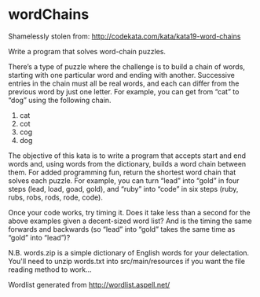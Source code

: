 # wordChains

Shamelessly stolen from: http://codekata.com/kata/kata19-word-chains 

Write a program that solves word-chain puzzles.

There’s a type of puzzle where the challenge is to build a chain of words, starting with one particular word and ending with another. Successive entries in the chain must all be real words, and each can differ from the previous word by just one letter. For example, you can get from “cat” to “dog” using the following chain.

  1. cat
  2. cot
  3. cog
  4. dog
  
The objective of this kata is to write a program that accepts start and end words and, using words from the dictionary, builds a word chain between them. For added programming fun, return the shortest word chain that solves each puzzle. For example, you can turn “lead” into “gold” in four steps (lead, load, goad, gold), and “ruby” into “code” in six steps (ruby, rubs, robs, rods, rode, code).

Once your code works, try timing it. Does it take less than a second for the above examples given a decent-sized word list? And is the timing the same forwards and backwards (so “lead” into “gold” takes the same time as “gold” into “lead”)?

N.B. words.zip is a simple dictionary of English words for your delectation. You'll need to unzip words.txt into src/main/resources if you want the file reading method to work...

Wordlist generated from http://wordlist.aspell.net/
